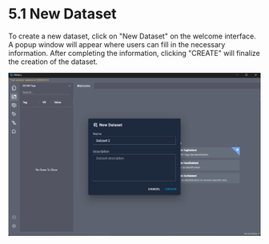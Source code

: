 # 5.1 New Dataset

To create a new dataset, click on "New Dataset" on the welcome interface. A popup window will appear where users can fill in the necessary information. After completing the information, clicking "CREATE" will finalize the creation of the dataset.

![Image_0](../../images/image_0.png)


